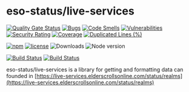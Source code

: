 # eso-status/live-services

[![Quality Gate Status](https://sonarcloud.io/api/project_badges/measure?project=eso-status_live-services&metric=alert_status)](https://sonarcloud.io/summary/new_code?id=eso-status_live-services)
[![Bugs](https://sonarcloud.io/api/project_badges/measure?project=eso-status_live-services&metric=bugs)](https://sonarcloud.io/summary/new_code?id=eso-status_live-services)
[![Code Smells](https://sonarcloud.io/api/project_badges/measure?project=eso-status_live-services&metric=code_smells)](https://sonarcloud.io/summary/new_code?id=eso-status_live-services)
[![Vulnerabilities](https://sonarcloud.io/api/project_badges/measure?project=eso-status_live-services&metric=vulnerabilities)](https://sonarcloud.io/summary/new_code?id=eso-status_live-services)
[![Security Rating](https://sonarcloud.io/api/project_badges/measure?project=eso-status_live-services&metric=security_rating)](https://sonarcloud.io/summary/new_code?id=eso-status_live-services)
[![Coverage](https://sonarcloud.io/api/project_badges/measure?project=eso-status_live-services&metric=coverage)](https://sonarcloud.io/summary/new_code?id=eso-status_live-services)
[![Duplicated Lines (%)](https://sonarcloud.io/api/project_badges/measure?project=eso-status_live-services&metric=duplicated_lines_density)](https://sonarcloud.io/summary/new_code?id=eso-status_live-services)

[![npm](https://img.shields.io/npm/v/@eso-status/live-services)](https://www.npmjs.com/package/@eso-status/live-services)
[![license](https://img.shields.io/npm/l/@eso-status/live-services)](https://github.com/eso-status/live-services/blob/master/LICENSE.md)
<img src="https://img.shields.io/npm/dt/@eso-status/live-services" alt="Downloads" />
<img src="https://img.shields.io/node/v/@eso-status/live-services" alt="Node version" />

[![Build Status](https://github.com/eso-status/live-services/workflows/CI/badge.svg)](https://github.com/eso-status/live-services/actions/workflows/CI.yaml)
[![Build Status](https://github.com/eso-status/live-services/workflows/CD/badge.svg)](https://github.com/eso-status/live-services/actions/workflows/CD.yaml)

eso-status/live-services is a library for getting and formatting data can founded in [https://live-services.elderscrollsonline.com/status/realms](https://live-services.elderscrollsonline.com/status/realms)

